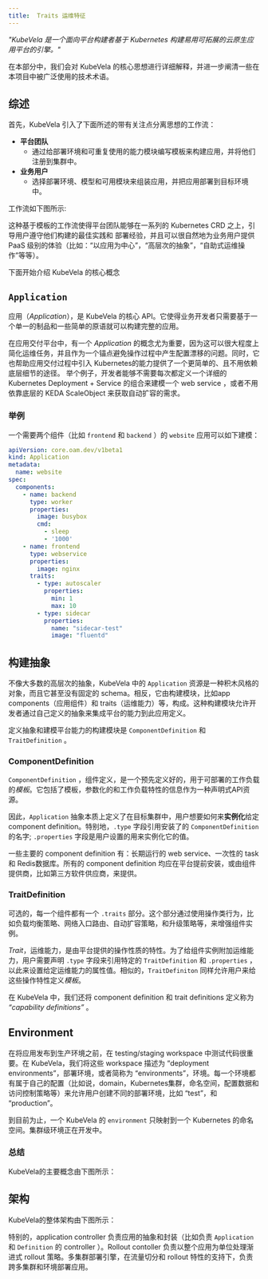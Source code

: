 ```yaml
---
title:  Traits 运维特征
---
```


*"KubeVela 是一个面向平台构建者基于 Kubernetes 构建易用可拓展的云原生应用平台的引擎。"*

在本部分中，我们会对 KubeVela 的核心思想进行详细解释，并进一步阐清一些在本项目中被广泛使用的技术术语。

## 综述

首先，KubeVela 引入了下面所述的带有关注点分离思想的工作流：
- **平台团队**
  - 通过给部署环境和可重复使用的能力模块编写模板来构建应用，并将他们注册到集群中。
- **业务用户**
  - 选择部署环境、模型和可用模块来组装应用，并把应用部署到目标环境中。

工作流如下图所示:



这种基于模板的工作流使得平台团队能够在一系列的 Kubernetes CRD 之上，引导用户遵守他们构建的最佳实践和 部署经验，并且可以很自然地为业务用户提供 PaaS 级别的体验（比如：“以应用为中心”，“高层次的抽象”，“自助式运维操作”等等）。



下面开始介绍 KubeVela 的核心概念

## `Application`

应用（*Application*），是 KubeVela 的核心 API。它使得业务开发者只需要基于一个单一的制品和一些简单的原语就可以构建完整的应用。

在应用交付平台中，有一个 *Application* 的概念尤为重要，因为这可以很大程度上简化运维任务，并且作为一个锚点避免操作过程中产生配置漂移的问题。同时，它也帮助应用交付过程中引入 Kubernetes的能力提供了一个更简单的、且不用依赖底层细节的途径。 举个例子，开发者能够不需要每次都定义一个详细的 Kubernetes Deployment + Service 的组合来建模一个 web service ，或者不用依靠底层的 KEDA ScaleObject 来获取自动扩容的需求。

### 举例

一个需要两个组件（比如 `frontend` 和 `backend` ）的 `website` 应用可以如下建模：

```yaml
apiVersion: core.oam.dev/v1beta1
kind: Application
metadata:
  name: website
spec:
  components:
    - name: backend
      type: worker
      properties:
        image: busybox
        cmd:
          - sleep
          - '1000'
    - name: frontend
      type: webservice
      properties:
        image: nginx
      traits:
        - type: autoscaler
          properties:
            min: 1
            max: 10
        - type: sidecar
          properties:
            name: "sidecar-test"
            image: "fluentd"
```

## 构建抽象

不像大多数的高层次的抽象，KubeVela 中的 `Application` 资源是一种积木风格的对象，而且它甚至没有固定的 schema。相反，它由构建模块，比如app components（应用组件）和 traits（运维能力）等，构成。这种构建模块允许开发者通过自己定义的抽象来集成平台的能力到此应用定义。

定义抽象和建模平台能力的构建模块是 `ComponentDefinition` 和 `TraitDefinition` 。

### ComponentDefinition

`ComponentDefinition` ，组件定义，是一个预先定义好的，用于可部署的工作负载的*模板*。它包括了模板，参数化的和工作负载特性的信息作为一种声明式API资源。

因此，`Application` 抽象本质上定义了在目标集群中，用户想要如何来**实例化**给定 component definition。特别地，`.type` 字段引用安装了的 `ComponentDefinition` 的名字; `.properties` 字段是用户设置的用来实例化它的值。

一些主要的 component definition 有：长期运行的 web service、一次性的 task 和 Redis数据库。所有的 component definition 均应在平台提前安装，或由组件提供商，比如第三方软件供应商，来提供。

### TraitDefinition

可选的，每一个组件都有一个 `.traits` 部分。这个部分通过使用操作类行为，比如负载均衡策略、网络入口路由、自动扩容策略，和升级策略等，来增强组件实例。

*Trait*，运维能力，是由平台提供的操作性质的特性。为了给组件实例附加运维能力，用户需要声明 `.type` 字段来引用特定的 `TraitDefinition` 和 `.properties` ，以此来设置给定运维能力的属性值。相似的，`TraitDefiniton` 同样允许用户来给这些操作特性定义*模板*。

在 KubeVela 中，我们还将 component definition 和 trait definitions 定义称为 *“capability definitions”* 。

## Environment
在将应用发布到生产环境之前，在 testing/staging workspace 中测试代码很重要。在 KubeVela，我们将这些 workspace 描述为 “deployment environments”，部署环境，或者简称为 “environments”，环境。每一个环境都有属于自己的配置（比如说，domain，Kubernetes集群，命名空间，配置数据和访问控制策略等）来允许用户创建不同的部署环境，比如 “test”，和 “production”。

到目前为止，一个 KubeVela 的 `environment` 只映射到一个 Kubernetes 的命名空间。集群级环境正在开发中。

### 总结

KubeVela的主要概念由下图所示：



## 架构

KubeVela的整体架构由下图所示：



特别的，application controller 负责应用的抽象和封装（比如负责 `Application` 和 `Definition` 的 controller ）。Rollout contoller 负责以整个应用为单位处理渐进式 rollout 策略。多集群部署引擎，在流量切分和 rollout 特性的支持下，负责跨多集群和环境部署应用。
